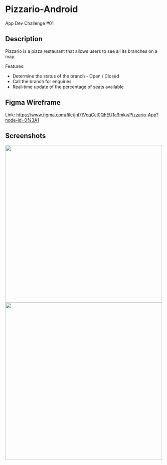 # Pizzario-Android
App Dev Challenge #01

## Description
Pizzario is a pizza restaurant that allows users to see all its branches on a map.  

Features:
- Determine the status of the branch - Open / Closed
- Call the branch for enquiries
- Real-time update of the percentage of seats available

## Figma Wireframe 
Link: https://www.figma.com/file/jnI7tVcqCci0QhEU1a9mkv/Pizzario-App?node-id=0%3A1

## Screenshots

<img src="https://user-images.githubusercontent.com/51541224/168464728-e3289e81-47db-4b49-9679-1bb89d409c10.png" width="500">
<img src="https://user-images.githubusercontent.com/51541224/168464707-85e5bd22-9295-4e74-afde-51a9302c4c00.png" width="500">
